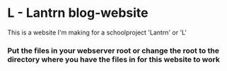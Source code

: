 # L - Lantrn blog-website

This is a website I'm making for a schoolproject 'Lantrn' or 'L' 

### Put the files in your webserver root or change the root to the directory where you have the files in for this website to work
